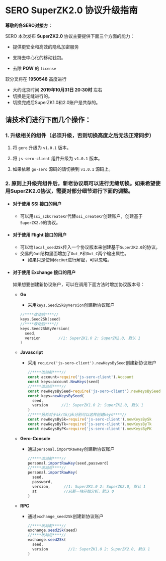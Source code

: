 # SERO SuperZK2.0 协议升级指南

**尊敬的各SERO对接方：**

SERO 本次发布 **SuperZK2.0** 协议主要提供下面三个方面的能力：

* 提供更安全和高效的隐私加密服务

* 支持去中心化的移动钱包。
* 去除 **POW** 的 `license`

软分叉将在 **1950548** 高度进行

* 大约北京时间 **2019年10月31日 20:30时** 左右
* 切换是无缝进行的。
* 切换完成后SuperZK1.0和2.0账户是共存的。



## 请技术们进行下面几个操作：

### 1. 升级相关的组件（必须升级，否则切换高度之后无法正常同步）

1. 将 `gero` 升级为 `v1.0.1` 版本。

2. 将 `js-sero-client` 组件升级为 `v1.0.1` 版本。

3. 如果依赖 `go-sero` 源码的请切换到 `v1.0.1` 源码上。

   

### 2. 原则上升级完组件后，新老协议既可以进行无缝切换。如果希望使用SuperZK2.0协议，需要对部分细节进行下面的调整。

* #### 对于使用 SSI 接口的用户

  * 可以用`ssi_szkCreateKr`代替`ssi_createKr`创建账户，创建基于`SuperZK2.0`的协议。

* #### 对于使用 Flight 接口的用户

  * 可以给`local_seed2Sk`传入一个协议版本来创建基于`SuperZK2.0`的协议。
  * 交易的`Out`结构里面增加了`Out_P`和`Out_C`两个输出属性。
    * 如果只是使用`decOut`进行解密，可以忽略。

* #### 对于使用 Exchange 接口的用户

  如果想要创建新协议账户，可以在调用下面方法时增加协议版本号：

  * **Go**

    * 采用`keys.Seed2SkByVersion`创建新协议账户

    ```go
    //****改动前****//
    keys.Seed2Sk(seed)
    //****改动后****//
    keys.Seed2SkByVersion(
      seed,
      version        //1: SuperZK1.0 2: SuperZK2.0, 默认 1
    )
    ```

  * **Javascript**

    * 采用 `require('js-sero-client').newKeysBySeed`创建新协议账户

      ```javascript
      //****改动前****//
      const account=require('js-sero-client').Account
      const keys=account.NewKeys(seed)
      //****改动后****//
      const newKeysBySeed=require('js-sero-client').newKeysBySeed
      const keys=newKeysBySeed(
        seed,
        version      //1: SuperZK1.0 2: SuperZK2.0, 默认 1
      )
      //****另外对于sk/tk/pk分别可以这样创建keys****//
      const newKeysBySk=require('js-sero-client').newKeysBySk
      const newKeysByTk=require('js-sero-client').newKeysByTk
      const newKeysByPK=require('js-sero-client').newKeysByPK
      ```

  * **Gero-Console**

    * 通过`personal.importRawKey`创建新协议账户

      ```javascript
      //****改动前****//
      personal.importRawKey(seed,password)
      //****改动后****//
      personal.importRawKey(
        seed,
        password,
        version,      //1: SuperZK1.0 2: SuperZK2.0, 默认 1
        at            //从那一块开始分析，默认 0
      )
      ```

  * **RPC**

    * 通过`exchange_seed2Sk`创建新协议账户

      ```javascript
      //****改动前****//
      exchange.seed2Sk(seed)
      //****改动后****//
      exchange.seed2Sk(
        seed,
        version         //1: SuperZK1.0 2: SuperZK2.0, 默认 1
      )
      ```

      